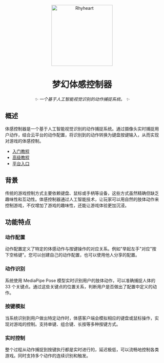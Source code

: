 <p align="center">
  <a href="https://docs.drea.cc">
    <img src="https://docs.drea.cc/logo-with-shadow.png" width="200" height="200" alt="Rhyheart">
  </a>
</p>

<div align="center">

# 梦幻体感控制器
  
_✨ 一个基于人工智能视觉识别的动作捕捉系统。 ✨_

</div>

## 概述
体感控制器是一个基于人工智能视觉识别的动作捕捉系统。通过摄像头实时捕捉用户动作，结合云平台的动作配置，将识别到的动作转换为键盘按键输入，从而实现对游戏的体感控制。

- [入门教程](https://docs.drea.cc/sense/primary)
- [高级教程](https://docs.drea.cc/sense/high)
- [平台入口](https://cloud.drea.cc/ai-sense)

## 背景
传统的游戏控制方式主要依赖键盘、鼠标或手柄等设备，这些方式虽然精确但缺乏趣味性和互动性。体感控制器通过人工智能技术，让玩家可以用自然的肢体动作来控制游戏，不仅增加了游戏的趣味性，还能让游戏体验更加沉浸。

## 功能特点

### 动作配置
动作配置定义了特定的体感动作与按键操作的对应关系。例如"举起左手"对应"按下空格键"。您可以创建自己的动作配置，也可以使用他人分享的配置。

### 动作识别
系统使用 MediaPipe Pose 模型实时识别用户的肢体动作，可以准确捕捉人体的 33 个关键点。通过这些关键点的位置关系，判断用户是否做出了配置中定义的动作。

### 按键模拟
当系统识别到用户做出特定动作时，体感客户端会模拟相应的键盘或鼠标操作，实现对游戏的控制。支持单键、组合键、长按等多种按键方式。

### 实时控制
整个过程从动作捕捉到按键执行都是实时进行的，延迟极低，可以流畅地控制各类游戏。同时支持多个动作的连续识别和触发。
